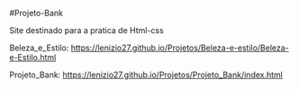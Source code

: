 #Projeto-Bank

Site destinado para a pratica de Html-css

Beleza_e_Estilo: https://lenizio27.github.io/Projetos/Beleza-e-estilo/Beleza-e-Estilo.html

Projeto_Bank: https://lenizio27.github.io/Projetos/Projeto_Bank/index.html
